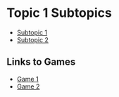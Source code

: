 # Topic 1 Subtopics

- [Subtopic 1](./subtopic1.md)
- [Subtopic 2](./subtopic2.md)

## Links to Games

- [Game 1](https://game-link-1.com)
- [Game 2](https://game-link-2.com)

